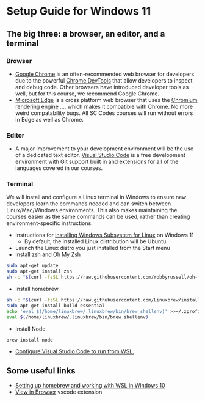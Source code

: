 # Setup Guide for Windows 11
## The big three: a browser, an editor, and a terminal
### Browser
* [Google Chrome](https://www.google.com/chrome/) is an often-recommended web browser for developers due to the powerful [Chrome DevTools](https://developers.google.com/web/tools/chrome-devtools/) that allow developers to inspect and debug code. Other browsers have introduced developer tools as well, but for this course, we recommend Google Chrome.
* [Microsoft Edge](https://www.microsoft.com/en-us/edge) is a cross platform web browser that uses the [Chromium rendering engine](https://github.com/MicrosoftEdge/MSEdge) .... which makes it compatible with Chrome. No more weird compatability bugs. All SC Codes courses will run without errors in Edge as well as Chrome.
### Editor
* A major improvement to your development environment will be the use of a dedicated text editor. [Visual Studio Code](https://code.visualstudio.com/) is a free development environment with Git support built in and extensions for all of the languages covered in our courses.
### Terminal
We will install and configure a Linux terminal in Windows to ensure new developers learn the commands needed and can switch between Linux/Mac/Windows environments. This also makes maintaining the courses easier as the same commands can be used, rather than creating environment-specific instructions.
* Instructions for [installing Windows Subsystem for Linux](https://docs.microsoft.com/en-us/windows/wsl/install) on Windows 11
  * By default, the installed Linux distribution will be Ubuntu.
* Launch the Linux distro you just installed from the Start menu
* Install zsh and Oh My Zsh

```bash
sudo apt-get update
sudo apt-get install zsh
sh -c "$(curl -fsSL https://raw.githubusercontent.com/robbyrussell/oh-my-zsh/master/tools/install.sh)"
```
* Install homebrew

```bash
sh -c "$(curl -fsSL https://raw.githubusercontent.com/Linuxbrew/install/master/install.sh)"
sudo apt-get install build-essential
echo 'eval $(/home/linuxbrew/.linuxbrew/bin/brew shellenv)' >>~/.zprofile
eval $(/home/linuxbrew/.linuxbrew/bin/brew shellenv)
```
* Install Node
```bash
brew install node
```

* [Configure Visual Studio Code to run from WSL.](https://code.visualstudio.com/docs/remote/wsl)

## Some useful links
* [Setting up homebrew and working with WSL in Windows 10](https://medium.com/@edwardbaeg9/using-homebrew-on-windows-10-with-windows-subsystem-for-linux-wsl-c7f1792f88b3)
* [View in Browser](https://marketplace.visualstudio.com/items?itemName=peakchen90.open-html-in-browser) vscode extension
